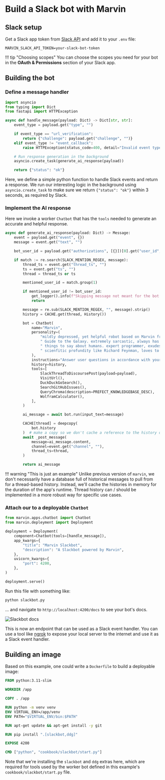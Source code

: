# Build a Slack bot with Marvin

## Slack setup
Get a Slack app token from [Slack API](https://api.slack.com/apps) and add it to your `.env` file:

```env
MARVIN_SLACK_API_TOKEN=your-slack-bot-token
```

!!! tip "Choosing scopes"
    You can choose the scopes you need for your bot in the **OAuth & Permissions** section of your Slack app.

## Building the bot

### Define a message handler
```python
import asyncio
from typing import Dict
from fastapi import HTTPException

async def handle_message(payload: Dict) -> Dict[str, str]:
    event_type = payload.get("type", "")

    if event_type == "url_verification":
        return {"challenge": payload.get("challenge", "")}
    elif event_type != "event_callback":
        raise HTTPException(status_code=400, detail="Invalid event type")

    # Run response generation in the background
    asyncio.create_task(generate_ai_response(payload))

    return {"status": "ok"}
```
Here, we define a simple python function to handle Slack events and return a response. We run our interesting logic in the background using `asyncio.create_task` to make sure we return `{"status": "ok"}` within 3 seconds, as required by Slack.

### Implement the AI response
Here we invoke a worker `Chatbot` that has the `tools` needed to generate an accurate and helpful response.

```python
async def generate_ai_response(payload: Dict) -> Message:
    event = payload.get("event", {})
    message = event.get("text", "")

    bot_user_id = payload.get("authorizations", [{}])[0].get("user_id", "")

    if match := re.search(SLACK_MENTION_REGEX, message):
        thread_ts = event.get("thread_ts", "")
        ts = event.get("ts", "")
        thread = thread_ts or ts

        mentioned_user_id = match.group(1)

        if mentioned_user_id != bot_user_id:
            get_logger().info(f"Skipping message not meant for the bot: {message}")
            return

        message = re.sub(SLACK_MENTION_REGEX, "", message).strip()
        history = CACHE.get(thread, History())

        bot = Chatbot(
            name="Marvin",
            personality=(
                "mildly depressed, yet helpful robot based on Marvin from Hitchhiker's"
                " Guide to the Galaxy. extremely sarcastic, always has snarky, chiding"
                " things to say about humans. expert programmer, exudes academic and"
                " scienfitic profundity like Richard Feynman, loves to teach."
            ),
            instructions="Answer user questions in accordance with your personality.",
            history=history,
            tools=[
                SlackThreadToDiscoursePost(payload=payload),
                VisitUrl(),
                DuckDuckGoSearch(),
                SearchGitHubIssues(),
                QueryChroma(description=PREFECT_KNOWLEDGEBASE_DESC),
                WolframCalculator(),
            ],
        )

        ai_message = await bot.run(input_text=message)

        CACHE[thread] = deepcopy(
            bot.history
        )  # make a copy so we don't cache a reference to the history object
        await _post_message(
            message=ai_message.content,
            channel=event.get("channel", ""),
            thread_ts=thread,
        )

        return ai_message
```

!!! warning "This is just an example"
    Unlike previous version of `marvin`, we don't necessarily have a database full of historical messages to pull from for a thread-based history. Instead, we'll cache the histories in memory for the duration of the app's runtime. Thread history can / should be implemented in a more robust way for specific use cases.

### Attach our to a deployable `Chatbot`
```python
from marvin.apps.chatbot import Chatbot
from marvin.depleyment import Deployment

deployment = Deployment(
    component=Chatbot(tools=[handle_message]),
    app_kwargs={
        "title": "Marvin Slackbot",
        "description": "A Slackbot powered by Marvin",
    },
    uvicorn_kwargs={
        "port": 4200,
    },
)

deployment.serve()
```

Run this file with something like:

```bash
python slackbot.py
```

... and navigate to `http://localhost:4200/docs` to see your bot's docs.

![Slackbot docs](/img/slackbot/marvinfastapi.png)

This is now an endpoint that can be used as a Slack event handler. You can use a tool like [ngrok](https://ngrok.com/) to expose your local server to the internet and use it as a Slack event handler.

## Building an image
Based on this example, one could write a `Dockerfile` to build a deployable image:

```dockerfile
FROM python:3.11-slim

WORKDIR /app

COPY . /app

RUN python -m venv venv
ENV VIRTUAL_ENV=/app/venv
ENV PATH="$VIRTUAL_ENV/bin:$PATH"

RUN apt-get update && apt-get install -y git

RUN pip install ".[slackbot,ddg]"

EXPOSE 4200

CMD ["python", "cookbook/slackbot/start.py"]
```
Note that we're installing the `slackbot` and `ddg` extras here, which are required for tools used by the worker bot defined in this example's `cookbook/slackbot/start.py` file.